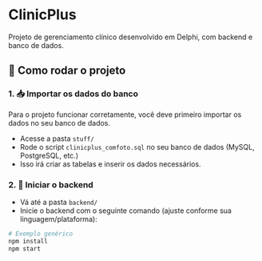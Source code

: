 # ClinicPlus

Projeto de gerenciamento clínico desenvolvido em Delphi, com backend e banco de dados.

## 🚀 Como rodar o projeto

### 1. 📥 Importar os dados do banco

Para o projeto funcionar corretamente, você deve primeiro importar os dados no seu banco de dados.

- Acesse a pasta `stuff/`
- Rode o script `clinicplus_comfoto.sql` no seu banco de dados (MySQL, PostgreSQL, etc.)
- Isso irá criar as tabelas e inserir os dados necessários.

### 2. 🔐 Iniciar o backend

- Vá até a pasta `backend/`
- Inicie o backend com o seguinte comando (ajuste conforme sua linguagem/plataforma):

```bash
# Exemplo genérico
npm install
npm start

